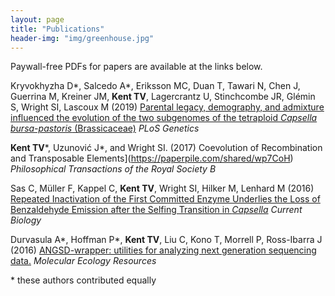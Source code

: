 ```yaml
---
layout: page
title: "Publications"
header-img: "img/greenhouse.jpg"
---
```


Paywall-free PDFs for papers are available at the links below.

Kryvokhyzha D\*, Salcedo A\*, Eriksson MC, Duan T, Tawari N, Chen J, Guerrina M, Kreiner JM, __Kent TV__, Lagercrantz U, Stinchcombe JR, Glémin S, Wright SI,  Lascoux M (2019) [Parental legacy, demography, and admixture influenced the evolution of the two subgenomes of the tetraploid _Capsella bursa-pastoris_ (Brassicaceae)](https://paperpile.com/shared/BcxE1S) _PLoS Genetics_

__Kent TV__\*, Uzunović J\*, and Wright SI. (2017) Coevolution of Recombination and Transposable Elements](https://paperpile.com/shared/wp7CoH) _Philosophical Transactions of the Royal Society B_


Sas C, Müller F, Kappel C, __Kent TV__, Wright SI, Hilker M, Lenhard M (2016) [Repeated Inactivation of the First Committed Enzyme Underlies the Loss of Benzaldehyde Emission after the Selfing Transition in _Capsella_](https://paperpile.com/shared/BalPLB) _Current Biology_


Durvasula A\*, Hoffman P\*, __Kent TV__, Liu C, Kono T, Morrell P, Ross-Ibarra J (2016) [ANGSD-wrapper: utilities for analyzing next generation sequencing data.](https://paperpile.com/shared/Wo6q1m) _Molecular Ecology Resources_


\* these authors contributed equally
